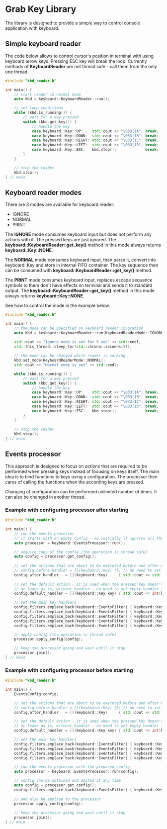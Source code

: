 # Grab Key Library

The library is designed to provide a simple way to control console application with keyboard.



## Simple keyboard reader

The code below allows to control cursor's position in terminal with using keyboard arrow keys. Pressing ESC key will break the loop.
Currently methods of **KeyboardReader** are not thread safe - call them from the only one thread.

```c++
#include "kbd_reader.h"

int main() {
    // start reader in normal mode
    auto kbd = keyboard::KeyboardReader::run();

    // set loop conditions
    while (kbd.is_running()) {
        // wait for a key pressed
        switch (kbd.get_key()) {
            // handle the key
            case keyboard::Key::UP:    std::cout << "\033[1A"; break;
            case keyboard::Key::DOWN:  std::cout << "\033[1B"; break;
            case keyboard::Key::RIGHT: std::cout << "\033[1C"; break;
            case keyboard::Key::LEFT:  std::cout << "\033[1D"; break;
            case keyboard::Key::ESC:   kbd.stop();             break;
        }
    }

    // stop the reader
    kbd.stop();
} // main
```



## Keyboard reader modes

There are 3 modes are available for keyboard reader:

- IGNORE
- NORMAL
- PRINT

The **IGNORE** mode consumes keyboard input but does not perform any actions with it. The pressed keys are just ignored.
The **keyboard::KeyboardReader::get_key()** method in this mode always returns **keyboard::Key::NONE**.

The **NORMAL** mode consumes keyboard input, then parse it, convert into keyboard::Key and store in internal FIFO container. The key sequence then can be consumed with **keyboard::KeyboardReader::get_key()** method.

The **PRINT** mode consumes keyboard input, replaces escape sequence symbols to them don't have effects on terminal and sends it to standard output.
The **keyboard::KeyboardReader::get_key()** method in this mode always returns **keyboard::Key::NONE**.

See how to control the mode in the example below.

```c++
#include "kbd_reader.h"

int main() {
    // the mode can be specified on keyboard reader invocation
    auto kbd = keyboard::KeyboardReader::run(KeyboardReaderMode::IGNORE);

    std::cout << "Ignore mode is set for 5 sec" << std::endl;
    std::this_thread::sleep_for(std::chrono::seconds(5));
    
    // the mode can be changed while reader is working
    kbd.set_mode(KeyboardReaderMode::NORMAL);
    std::cout << "Normal mode is set" << std::endl;

    while (kbd.is_running()) {
        // wait for a key pressed
        switch (kbd.get_key()) {
            // handle the key
            case keyboard::Key::UP:    std::cout << "\033[1A"; break;
            case keyboard::Key::DOWN:  std::cout << "\033[1B"; break;
            case keyboard::Key::RIGHT: std::cout << "\033[1C"; break;
            case keyboard::Key::LEFT:  std::cout << "\033[1D"; break;
            case keyboard::Key::ESC:   kbd.stop();             break;
        }
    }
    
    // stop the reader
    kbd.stop();
} // main
```



## Events processor

This approach is designed to focus on *actions* that are required to be performed when pressing keys instead of focusing on keys itself. The main idea is to bind functions to keys using a configuration. The processor then cares of calling the functions when the according keys are pressed.

Changing of configuration can be performed unlimited number of times. It can also be changed in another thread.

### Example with configuring processor after starting

```c++
#include "kbd_reader.h"

int main() {
    // run the events processor
    // it starts with an empty config - so initially it ignores all the pressed keys
    auto processor = keyboard::EventsProcessor::run();

    // acquire copy of the config (the operation is thread safe)
    auto config = processor.get_config();
    
    // set the actions that are about to be executed before and after main handler
    // config.before_handler = [](keyboard::Key) {}; // no need to set empty handler if no action required
    config.after_handler   = [](keyboard::Key)     { std::cout << std::flush; };
    
    // set the default action - it is used when the pressed key doesn't configured to be handled
    // or leave as is, without handler - no need to set empty handler if no action required
    config.default_handler = [](keyboard::Key key) { std::cout << int(key);   };

    // set the main key handlers
    config.filters.emplace_back(keyboard::EventsFilter{ { keyboard::Key::ESC   }, [&](keyboard::Key) { processor.stop();       } });
    config.filters.emplace_back(keyboard::EventsFilter{ { keyboard::Key::UP    }, [] (keyboard::Key) { std::cout << "\033[1A"; } });
    config.filters.emplace_back(keyboard::EventsFilter{ { keyboard::Key::DOWN  }, [] (keyboard::Key) { std::cout << "\033[1B"; } });
    config.filters.emplace_back(keyboard::EventsFilter{ { keyboard::Key::RIGHT }, [] (keyboard::Key) { std::cout << "\033[1C"; } });
    config.filters.emplace_back(keyboard::EventsFilter{ { keyboard::Key::LEFT  }, [] (keyboard::Key) { std::cout << "\033[1D"; } });

    // apply config (the operation is thread safe)
    processor.apply_config(config);

    // keep the processor going and wait until it stop
    processor.join();
} // main
```



### Example with configuring processor before starting

```c++
#include "kbd_reader.h"

int main() {
    EventsConfig config;

    // set the actions that are about to be executed before and after main handler
    // config.before_handler = [](keyboard::Key) {}; // no need to set empty handler if no action required
    config.after_handler   = [](keyboard::Key)     { std::cout << std::flush; };

    // set the default action - it is used when the pressed key doesn't configured to be handled
    // or leave as is, without handler - no need to set empty handler if no action required
    config.default_handler = [](keyboard::Key key) { std::cout << int(key);   };

    // set the main key handlers
    config.filters.emplace_back(keyboard::EventsFilter{ { keyboard::Key::UP    }, [] (keyboard::Key) { std::cout << "\033[1A"; } });
    config.filters.emplace_back(keyboard::EventsFilter{ { keyboard::Key::DOWN  }, [] (keyboard::Key) { std::cout << "\033[1B"; } });
    config.filters.emplace_back(keyboard::EventsFilter{ { keyboard::Key::RIGHT }, [] (keyboard::Key) { std::cout << "\033[1C"; } });
    config.filters.emplace_back(keyboard::EventsFilter{ { keyboard::Key::LEFT  }, [] (keyboard::Key) { std::cout << "\033[1D"; } });

    // run the events processor with the prepared config
    auto processor = keyboard::EventsProcessor::run(config);

    // config can be obtained and edited at any time
    auto config = processor.get_config();
    config.filters.emplace_back(keyboard::EventsFilter{ { keyboard::Key::ESC   }, [&](keyboard::Key) { processor.stop();       } });
    
    // and also be applied to the processor
    processor.apply_config(config);
    
    // keep the processor going and wait until it stop
    processor.join();
} // main
```

